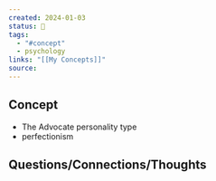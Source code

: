 ```yaml
---
created: 2024-01-03
status: 🔴
tags:
  - "#concept"
  - psychology
links: "[[My Concepts]]"
source:
---
```

## Concept
- The Advocate personality type
- perfectionism
## Questions/Connections/Thoughts